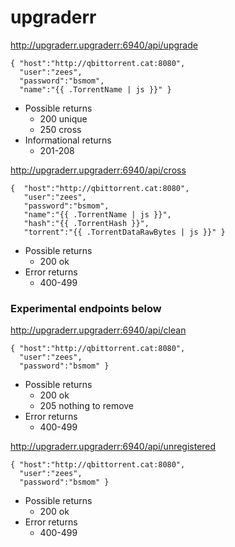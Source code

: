 # upgraderr

http://upgraderr.upgraderr:6940/api/upgrade
```
{ "host":"http://qbittorrent.cat:8080",
  "user":"zees",
  "password":"bsmom",
  "name":"{{ .TorrentName | js }}" }
```

* Possible returns
  * 200 unique
  * 250 cross
* Informational returns
  * 201-208

http://upgraderr.upgraderr:6940/api/cross
```
{  "host":"http://qbittorrent.cat:8080",
   "user":"zees",
   "password":"bsmom",
   "name":"{{ .TorrentName | js }}",
   "hash":"{{ .TorrentHash }}",
   "torrent":"{{ .TorrentDataRawBytes | js }}" }
```

* Possible returns
  * 200 ok
* Error returns
  * 400-499

### Experimental endpoints below
http://upgraderr.upgraderr:6940/api/clean
```
{ "host":"http://qbittorrent.cat:8080",
  "user":"zees",
  "password":"bsmom" }
```

* Possible returns
  * 200 ok
  * 205 nothing to remove
* Error returns
  * 400-499

http://upgraderr.upgraderr:6940/api/unregistered
```
{ "host":"http://qbittorrent.cat:8080",
  "user":"zees",
  "password":"bsmom" }
```

* Possible returns
  * 200 ok
* Error returns
  * 400-499
